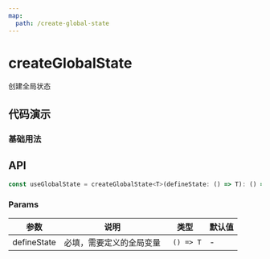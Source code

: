 ```yaml
---
map:
  path: /create-global-state
---
```


# createGlobalState
创建全局状态

## 代码演示

### 基础用法

<demo src="./demo/demo.vue"
  lang="vue">
</demo>


## API

```javascript
const useGlobalState = createGlobalState<T>(defineState: () => T): () => T
```

### Params

| 参数    | 说明                               | 类型      | 默认值 |
| ------- | ---------------------------------- | --------- | ------ |
| defineState   | 必填，需要定义的全局变量      | ` () => T`     | -      |